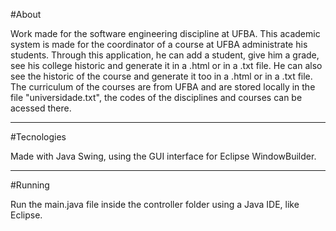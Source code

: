 #About

Work made for the software engineering discipline at UFBA. This academic system is made for the coordinator of a course at UFBA administrate his students. Through this application, he can add a student, give him a grade, see his college historic and generate it in a .html or in a .txt file. He can also see the historic of the course and generate it too in a .html or in a .txt file. The curriculum of the courses are from UFBA and are stored locally in the file "universidade.txt", the codes of the disciplines and courses can be acessed there.

---
#Tecnologies 

Made with Java Swing, using the GUI interface for Eclipse WindowBuilder.

---
#Running

Run the main.java file inside the controller folder using a Java IDE, like Eclipse. 
